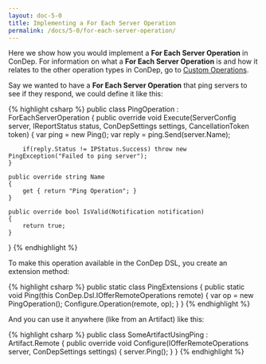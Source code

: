 ```yaml
---
layout: doc-5-0
title: Implementing a For Each Server Operation
permalink: /docs/5-0/for-each-server-operation/
---
```


Here we show how you would implement a **For Each Server Operation** in
ConDep. For information on what a **For Each Server Operation** is and how
it relates to the other operation types in ConDep, go to
[Custom Operations](../custom-operations/#for-each-server-operation).

Say we wanted to have a **For Each Server Operation** that ping servers to see
if they respond, we could define it like this:

{% highlight csharp %}
public class PingOperation : ForEachServerOperation
{
    public override void Execute(ServerConfig server, IReportStatus status, ConDepSettings settings, CancellationToken token)
    {
        var ping = new Ping();
        var reply = ping.Send(server.Name);

        if(reply.Status != IPStatus.Success) throw new PingException("Failed to ping server");
    }

    public override string Name
    {
        get { return "Ping Operation"; }
    }

    public override bool IsValid(Notification notification)
    {
        return true;
    }
}
{% endhighlight %}

To make this operation available in the ConDep DSL, you create an extension method:

{% highlight csharp %}
public static class PingExtensions
{
    public static void Ping(this ConDep.Dsl.IOfferRemoteOperations remote)
    {
        var op = new PingOperation();
        Configure.Operation(remote, op);
    }
}
{% endhighlight %}

And you can use it anywhere (like from an Artifact) like this:

{% highlight csharp %}
public class SomeArtifactUsingPing : Artifact.Remote
{
    public override void Configure(IOfferRemoteOperations server, ConDepSettings settings)
    {
        server.Ping();
    }
}
{% endhighlight %}
